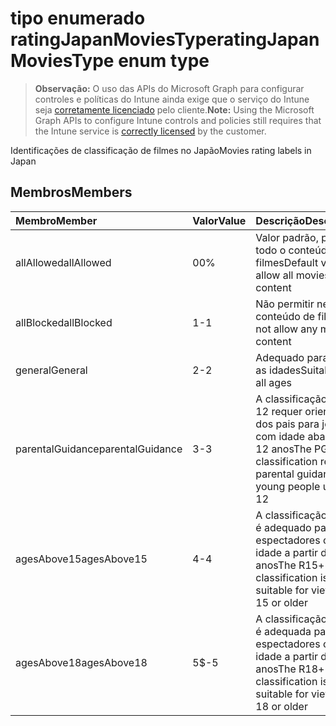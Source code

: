 # <a name="ratingjapanmoviestype-enum-type"></a><span data-ttu-id="815ed-101">tipo enumerado ratingJapanMoviesType</span><span class="sxs-lookup"><span data-stu-id="815ed-101">ratingJapanMoviesType enum type</span></span>

> <span data-ttu-id="815ed-102">**Observação:** O uso das APIs do Microsoft Graph para configurar controles e políticas do Intune ainda exige que o serviço do Intune seja [corretamente licenciado](https://go.microsoft.com/fwlink/?linkid=839381) pelo cliente.</span><span class="sxs-lookup"><span data-stu-id="815ed-102">**Note:** Using the Microsoft Graph APIs to configure Intune controls and policies still requires that the Intune service is [correctly licensed](https://go.microsoft.com/fwlink/?linkid=839381) by the customer.</span></span>

<span data-ttu-id="815ed-103">Identificações de classificação de filmes no Japão</span><span class="sxs-lookup"><span data-stu-id="815ed-103">Movies rating labels in Japan</span></span>
## <a name="members"></a><span data-ttu-id="815ed-104">Membros</span><span class="sxs-lookup"><span data-stu-id="815ed-104">Members</span></span>
|<span data-ttu-id="815ed-105">Membro</span><span class="sxs-lookup"><span data-stu-id="815ed-105">Member</span></span>|<span data-ttu-id="815ed-106">Valor</span><span class="sxs-lookup"><span data-stu-id="815ed-106">Value</span></span>|<span data-ttu-id="815ed-107">Descrição</span><span class="sxs-lookup"><span data-stu-id="815ed-107">Description</span></span>|
|:---|:---|:---|
|<span data-ttu-id="815ed-108">allAllowed</span><span class="sxs-lookup"><span data-stu-id="815ed-108">allAllowed</span></span>|<span data-ttu-id="815ed-109">0</span><span class="sxs-lookup"><span data-stu-id="815ed-109">0%</span></span>|<span data-ttu-id="815ed-110">Valor padrão, permitir todo o conteúdo de filmes</span><span class="sxs-lookup"><span data-stu-id="815ed-110">Default value, allow all movies content</span></span>|
|<span data-ttu-id="815ed-111">allBlocked</span><span class="sxs-lookup"><span data-stu-id="815ed-111">allBlocked</span></span>|<span data-ttu-id="815ed-112">1</span><span class="sxs-lookup"><span data-stu-id="815ed-112">-1</span></span>|<span data-ttu-id="815ed-113">Não permitir nenhum conteúdo de filmes</span><span class="sxs-lookup"><span data-stu-id="815ed-113">Do not allow any movies content</span></span>|
|<span data-ttu-id="815ed-114">general</span><span class="sxs-lookup"><span data-stu-id="815ed-114">General</span></span>|<span data-ttu-id="815ed-115">2</span><span class="sxs-lookup"><span data-stu-id="815ed-115">-2</span></span>|<span data-ttu-id="815ed-116">Adequado para todas as idades</span><span class="sxs-lookup"><span data-stu-id="815ed-116">Suitable for all ages</span></span>|
|<span data-ttu-id="815ed-117">parentalGuidance</span><span class="sxs-lookup"><span data-stu-id="815ed-117">parentalGuidance</span></span>|<span data-ttu-id="815ed-118">3</span><span class="sxs-lookup"><span data-stu-id="815ed-118">-3</span></span>|<span data-ttu-id="815ed-119">A classificação PG-12 requer orientação dos pais para jovens com idade abaixo de 12 anos</span><span class="sxs-lookup"><span data-stu-id="815ed-119">The PG-12 classification requests parental guidance for young people under 12</span></span>|
|<span data-ttu-id="815ed-120">agesAbove15</span><span class="sxs-lookup"><span data-stu-id="815ed-120">agesAbove15</span></span>|<span data-ttu-id="815ed-121">4</span><span class="sxs-lookup"><span data-stu-id="815ed-121">-4</span></span>|<span data-ttu-id="815ed-122">A classificação R15 + é adequado para espectadores com idade a partir de 15 anos</span><span class="sxs-lookup"><span data-stu-id="815ed-122">The R15+ classification is suitable for viewers of 15 or older</span></span>|
|<span data-ttu-id="815ed-123">agesAbove18</span><span class="sxs-lookup"><span data-stu-id="815ed-123">agesAbove18</span></span>|<span data-ttu-id="815ed-124">5</span><span class="sxs-lookup"><span data-stu-id="815ed-124">$-5</span></span>|<span data-ttu-id="815ed-125">A classificação R18 + é adequada para espectadores com idade a partir de 18 anos</span><span class="sxs-lookup"><span data-stu-id="815ed-125">The R18+ classification is suitable for viewers of 18 or older</span></span>|








